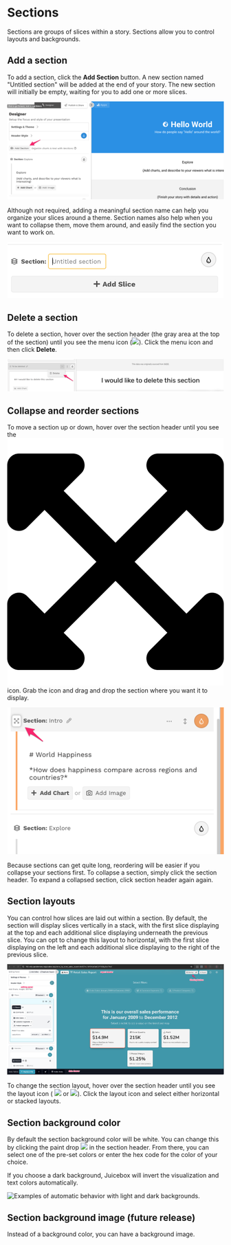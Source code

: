 # Sections

Sections are groups of slices within a story. Sections allow you to control layouts and backgrounds.

## Add a section

To add a section, click the **Add Section** button. A new section named "Untitled section" will be added at the end of your story. The new section will initially be empty, waiting for you to add one or more slices. 

![Click Add Section to add a section to the end of your story](../../.gitbook/assets/image%20%28269%29.png)

Although not required, adding a meaningful section name can help you organize your slices around a theme. Section names also help when you want to collapse them, move them around, and easily find the section you want to work on. 

![](../../.gitbook/assets/image%20%28262%29.png)

## Delete a section

To delete a section, hover over the section header \(the gray area at the top of the section\) until you see the menu icon \(![](../../.gitbook/assets/ellipsis-h-solid.svg)\). Click the menu icon and then click **Delete**.

![Deleting a section](../../.gitbook/assets/image%20%28195%29.png)

## Collapse and reorder sections

To move a section up or down, hover over the section header until you see the ![](../../.gitbook/assets/expand-arrows-alt-solid.svg) icon. Grab the icon and drag and drop the section where you want it to display.

![Hover over the Section header to reveal the Reordering icon](../../.gitbook/assets/image%20%28265%29.png)

Because sections can get quite long, reordering will be easier if you collapse your sections first. To collapse a section, simply click the section header. To expand a collapsed section, click section header again again.

## Section layouts

You can control how slices are laid out within a section. By default, the section will display slices vertically in a stack, with the first slice displaying at the top and each additional slice displaying underneath the previous slice. You can opt to change this layout to horizontal, with the first slice displaying on the left and each additional slice displaying to the right of the previous slice. 

![](../../.gitbook/assets/image%20%285%29.png)

To change the section layout, hover over the section header until you see the layout icon \( ![](../../.gitbook/assets/arrows-alt-v-solid.svg) or ![](../../.gitbook/assets/arrows-alt-h-solid.svg)\). Click the layout icon and select either horizontal or stacked layouts. 

## Section background color

By default the section background color will be white. You can change this by clicking the paint drop ![](../../.gitbook/assets/tint-solid.svg) in the section header. From there, you can select one of the pre-set colors or enter the hex code for the color of your choice.

If you choose a dark background, Juicebox will invert the visualization and text colors automatically.

![Examples of automatic behavior with light and dark backgrounds.](../../.gitbook/assets/light-dark-2048.png)

## Section background image \(future release\)

Instead of a background color, you can have a background image.

